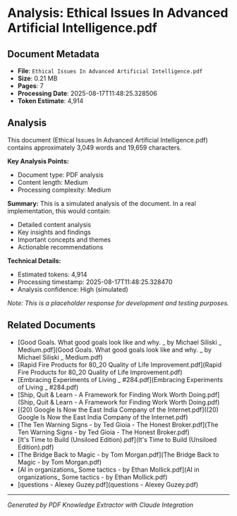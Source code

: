 # Analysis: Ethical Issues In Advanced Artificial Intelligence.pdf

## Document Metadata
- **File**: `Ethical Issues In Advanced Artificial Intelligence.pdf`
- **Size**: 0.21 MB
- **Pages**: 7
- **Processing Date**: 2025-08-17T11:48:25.328506
- **Token Estimate**: 4,914

## Analysis

This document (Ethical Issues In Advanced Artificial Intelligence.pdf) contains approximately 3,049 words and 19,659 characters.

**Key Analysis Points:**
- Document type: PDF analysis
- Content length: Medium
- Processing complexity: Medium

**Summary:**
This is a simulated analysis of the document. In a real implementation, this would contain:
- Detailed content analysis
- Key insights and findings
- Important concepts and themes
- Actionable recommendations

**Technical Details:**
- Estimated tokens: 4,914
- Processing timestamp: 2025-08-17T11:48:25.328470
- Analysis confidence: High (simulated)

*Note: This is a placeholder response for development and testing purposes.*

## Related Documents

- [Good Goals. What good goals look like and why. _ by Michael Siliski _ Medium.pdf](Good Goals. What good goals look like and why. _ by Michael Siliski _ Medium.pdf)
- [Rapid Fire Products for 80_20 Quality of Life Improvement.pdf](Rapid Fire Products for 80_20 Quality of Life Improvement.pdf)
- [Embracing Experiments of Living _ #284.pdf](Embracing Experiments of Living _ #284.pdf)
- [Ship, Quit & Learn - A Framework for Finding Work Worth Doing.pdf](Ship, Quit & Learn - A Framework for Finding Work Worth Doing.pdf)
- [(20) Google Is Now the East India Company of the Internet.pdf]((20) Google Is Now the East India Company of the Internet.pdf)
- [The Ten Warning Signs - by Ted Gioia - The Honest Broker.pdf](The Ten Warning Signs - by Ted Gioia - The Honest Broker.pdf)
- [It's Time to Build (Unsiloed Edition).pdf](It's Time to Build (Unsiloed Edition).pdf)
- [The Bridge Back to Magic - by Tom Morgan.pdf](The Bridge Back to Magic - by Tom Morgan.pdf)
- [AI in organizations_ Some tactics - by Ethan Mollick.pdf](AI in organizations_ Some tactics - by Ethan Mollick.pdf)
- [questions - Alexey Guzey.pdf](questions - Alexey Guzey.pdf)

---
*Generated by PDF Knowledge Extractor with Claude Integration*